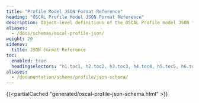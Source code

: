 ```yaml
---
title: "Profile Model JSON Format Reference"
heading: "OSCAL Profile Model JSON Format Reference"
description: Object-level definitions of the OSCAL Profile model JSON format.
aliases:
  - /docs/schemas/oscal-profile-json/
weight: 20
sidenav:
  title: JSON Format Reference
toc:
  enabled: true
  headingselectors: "h1.toc1, h2.toc2, h3.toc3, h4.toc4, h5.toc5, h6.toc6"
aliases:
  - /documentation/schema/profile/json-schema/
---
```


{{<partialCached "generated/oscal-profile-json-schema.html" >}}
